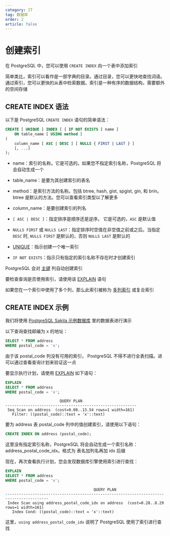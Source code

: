 ```yaml
---
category: IT
tag: 数据库
order: 2
article: false
---
```


# 创建索引

在 PostgreSQL 中，您可以使用 `CREATE INDEX` 向一个表中添加索引

简单类比，索引可以看作是一部字典的目录。通过目录，您可以更快地查找词语。通过索引，您可以更快的从表中检索数据。索引是一种有序的数据结构，需要额外的空间存储

## CREATE INDEX 语法

以下是 PostgreSQL `CREATE INDEX` 语句的简单语法：

```sql
CREATE [ UNIQUE ] INDEX [ [ IF NOT EXISTS ] name ]
    ON table_name [ USING method ]
(
    column_name [ ASC | DESC ] [ NULLS { FIRST | LAST } ]
    [, ...]
);
```

- name：索引的名称。它是可选的。如果您不指定索引名称，PostgreSQL 将会自动生成一个

- table_name：是要为其创建索引的表名

- method：是索引方法的名称。包括 btree, hash, gist, spgist, gin, 和 brin。btree 是默认的方法。您可以查看索引类型以了解更多

- column_name：是要创建索引的列名

- `[ ASC | DESC ]`：指定排序是顺序还是逆序。 它是可选的，`ASC` 是默认值

- `NULLS FIRST` 或 `NULLS LAST`：指定排序时空值在非空值之前或之后。当指定 `DESC` 时, `NULLS FIRST` 是默认的，否则 `NULLS LAST` 是默认的

- [UNIQUE](../database-and-table/unique.md)：指示创建一个唯一索引

- `IF NOT EXISTS`：指示只有指定的索引名称不存在时才创建索引

PostgreSQL 会对 [主键](../database-and-table/primary-key.md) 列自动创建索引

要检查查询是否使用索引，请使用该 [EXPLAIN](../administration/explain.md) 语句

如果您在一个索引中使用了多个列，那么此索引被称为 [多列索引](./multicolumn-index.md) 或复合索引

## CREATE INDEX 示例

我们将使用 [PostgreSQL Sakila 示例数据库](../start.md#sakila) 里的数据表进行演示

以下查询查找邮编为 x 的地址：

```sql
SELECT * FROM address
WHERE postal_code = 'x';
```

由于该 postal_code 列没有可用的索引， PostgreSQL 不得不进行全表扫描。进可以通过查看查询计划来验证这一点

要显示执行计划，请使用 [EXPLAIN](../administration/explain.md) 如下语句：

```sql
EXPLAIN
SELECT * FROM address
WHERE postal_code = 'x';
```

```text
                        QUERY PLAN
----------------------------------------------------------
 Seq Scan on address  (cost=0.00..13.54 rows=1 width=161)
   Filter: ((postal_code)::text = 'x'::text)
```

要为 address 表 postal_code 列中的值创建索引，请使用以下语句：

```sql
CREATE INDEX ON address (postal_code);
```

这里没有指定索引名称，PostgreSQL 将会自动生成一个索引名称：address_postal_code_idx。格式为 表名加列名再加 idx 后缀

现在，再次查看执行计划，您会发现数据库引擎使用索引进行查找：

```sql
EXPLAIN
SELECT * FROM address
WHERE postal_code = 'x';
```

```text
                                       QUERY PLAN
-----------------------------------------------------------------------------------------
 Index Scan using address_postal_code_idx on address  (cost=0.28..8.29 rows=1 width=161)
   Index Cond: ((postal_code)::text = 'x'::text)
```

这里，`using address_postal_code_idx` 说明了 PostgreSQL 使用了索引进行查找